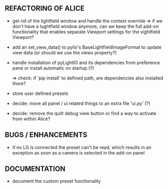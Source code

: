## REFACTORING OF ALICE
- get rid of the lightfield window and handle the context override
  => if we don't have a lughtfield window anymore, can we keep the full add-on
     functionality that enables separate Viewport settings for the vightfield Viewport?

- add an set_view_data() to pylio's BaseLightfieldImageFormat to update view data
  (or should we use the views property?)

- handle installation of pyLightIO and its dependencies from preference pane or
  install automatic on startup (?)

  => check: if 'pip install' to defined path, are dependencies also installed there?

- store user defined presets

- decide: move all panel / ui related things to an extra file 'ui.py' (?)

- decide: remove the quilt debug view button or find a way to activate from within Alice?

## BUGS / ENHANCEMENTS

- if no LG is connected the preset can't be read, which results in an exception
  as soon as a camera is selected in the add-on panel



## DOCUMENTATION

- document the custom preset functionality
